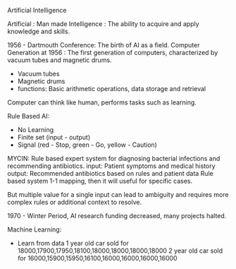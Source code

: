 Artificial Intelligence

Artificial : Man made 
Intelligence : The ability to acquire and apply knowledge and skills.

1956 - Dartmouth Conference: The birth of AI as a field.
Computer Generation at 1956 : The first generation of computers, characterized by vacuum tubes and magnetic drums.
 - Vacuum tubes
 - Magnetic drums
 - functions: Basic arithmetic operations, data storage and retrieval

Computer can think like human, performs tasks such as learning.


Rule Based AI:
 - No Learning
 - Finite set (input - output)
 - Signal (red - Stop, green - Go, yellow - Caution)

MYCIN: Rule based expert system for diagnosing bacterial infections and recommending antibiotics.
input: Patient symptoms and medical history
output: Recommended antibiotics based on rules and patient data
Rule based system 1-1 mapping, then it will useful for specific cases.

But multiple value for a single input can lead to ambiguity and requires more complex rules or additional context to resolve.


1970 - Winter Period, AI research funding decreased, many projects halted.

Machine Learning:
 - Learn from data
 1 year old car sold for 18000,17900,17950,18100,18000,18000,18000,18000
 2 year old car sold for 16000,15900,15950,16100,16000,16000,16000,16000

 <!-- Historical Data -->
 <!-- 17900 to 18100  -->
 <!-- average for 18000,17900,17950,18100,18000,18000,18000,18000 = 18012.5 -->
 <!-- propose 18050  -->